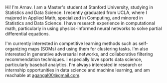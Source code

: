 Hi! I'm Arnav. I am a Master's student at Stanford University, studying in Statistics and Data Science. I recently graduated from UCLA, where I majored in Applied Math, specialized in Computing, and minored in Statistics and Data Science. I have research experience in computational math, particularly in using physics-informed neural networks to solve partial differential equations. 

I'm currently interested in competitive learning methods such as self-organizing maps (SOMs) and using them for clustering tasks. I'm also interested in generative adversarial networks, and collaborative filtering recommendation techniques. I especially love sports data science, particularly baseball analytics. I'm always interested in research or internship opportunities in data science and machine learning, and am reachable at agangal00@gmail.com.

<!---
arnavgangal/arnavgangal is a ✨ special ✨ repository because its `README.md` (this file) appears on your GitHub profile.
You can click the Preview link to take a look at your changes.
--->
